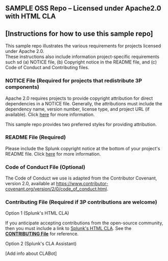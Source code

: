 ## SAMPLE OSS Repo – Licensed under Apache2.0 with HTML CLA

## [Instructions for how to use this sample repo]

This sample repo illustrates the various requirements for projects licensed under Apache 2.0.  
These instructions also include information project-specific requirements such sd (a) NOTICE file, 
(b) Copyright notice in the README file, and (c) Code of Conduct and Contributing files.

### NOTICE File (Required for projects that redistribute 3P components)

Apache 2.0 requires projects to provide copyright attribution for direct dependencies in a NOTICE file.  Generally, the attributions must include the dependency name, version number, license type, and project URL (if available). Click [here](https://infra.apache.org/licensing-howto.html)
for more information.

This sample repo provides two preferred styles for providing attribution.

### README File (Required)

Please include the Splunk copyright notice at the bottom of your project's README file.  Click [here](https://github.com/mbunda-splunk/SAMPLE-OSS-Repo-Apache2.0-with-HTML-CLA/blob/main/Sample_README.md) for more information. 

### Code of Conduct File (Optional)

The Code of Conduct we use is adapted from the Contributor Covenant, version 2.0, available at https://www.contributor-covenant.org/version/2/0/code_of_conduct.html.

### Contributing File (Required if 3P contributions are welcome)

Option 1 (Splunk's HTML CLA)

If you anticipate accepting contributions from the open-source community, then you must include a link to [Splunk's HTML CLA](https://www.splunk.com/en_us/form/contributions.html).  See the [**CONTRIBUTING File**](https://github.com/mbunda-splunk/SAMPLE-OSS-Repo-Apache2.0-with-HTML-CLA/blob/main/CONTRIBUTING.md) for reference.

Option 2 (Splunk's CLA Assistant)

[Add info about CLABot]
